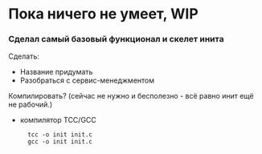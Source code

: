 # Пока ничего не умеет, WIP
### Сделал самый базовый функционал и скелет инита

Сделать:
- Название придумать
- Разобраться с сервис-менеджментом

Компилировать? (сейчас не нужно и бесполезно - всё равно инит ещё не рабочий.)
- компилятор TCC/GCC

        tcc -o init init.c
        gcc -o init init.c
